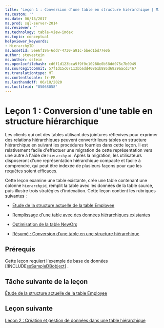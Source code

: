 ```yaml
---
title: 'Leçon 1 : Conversion d’une table en structure hiérarchique | Microsoft Docs'
ms.custom: ''
ms.date: 06/13/2017
ms.prod: sql-server-2014
ms.reviewer: ''
ms.technology: table-view-index
ms.topic: conceptual
helpviewer_keywords:
- HierarchyID
ms.assetid: 5ee6f19a-6dd7-4730-a91c-bbed1bd77e0b
author: stevestein
ms.author: sstein
ms.openlocfilehash: cd6f1d123bca9f9f0c10288e0b58dd075c7b0949
ms.sourcegitcommit: 57f1d15c67113bbadd40861b886d6929aacd3467
ms.translationtype: MT
ms.contentlocale: fr-FR
ms.lasthandoff: 06/18/2020
ms.locfileid: "85068058"
---
```

# <a name="lesson-1-converting-a-table-to-a-hierarchical-structure"></a>Leçon 1 : Conversion d'une table en structure hiérarchique
  Les clients qui ont des tables utilisant des jointures réflexives pour exprimer des relations hiérarchiques peuvent convertir leurs tables en structure hiérarchique en suivant les procédures fournies dans cette leçon. Il est relativement facile d'effectuer une migration de cette représentation vers une autre à l'aide de `hierarchyid`. Après la migration, les utilisateurs disposeront d'une représentation hiérarchique compacte et facile à comprendre, qui peut être indexée de plusieurs façons pour que les requêtes soient efficaces.  
  
 Cette leçon examine une table existante, crée une table contenant une colonne `hierarchyid`, remplit la table avec les données de la table source, puis illustre trois stratégies d'indexation. Cette leçon contient les rubriques suivantes :  
  
-   [Étude de la structure actuelle de la table Employee](lesson-1-1-examining-the-current-structure-of-the-employee-table.md)  
  
-   [Remplissage d'une table avec des données hiérarchiques existantes](lesson-1-2-populating-a-table-with-existing-hierarchical-data.md)  
  
-   [Optimisation de la table NewOrg](lesson-1-3-optimizing-the-neworg-table.md)  
  
-   [Résumé : Conversion d’une table en une structure hiérarchique](lesson-1-4-summary-converting-a-table-to-a-hierarchical-structure.md)  
  
## <a name="prerequisites"></a>Prérequis  
 Cette leçon requiert l'exemple de base de données [!INCLUDE[ssSampleDBobject](../../includes/sssampledbobject-md.md)] .  
  
## <a name="next-task-in-lesson"></a>Tâche suivante de la leçon  
 [Étude de la structure actuelle de la table Employee](lesson-1-1-examining-the-current-structure-of-the-employee-table.md)  
  
## <a name="next-lesson"></a>Leçon suivante  
 [Leçon 2 : Création et gestion de données dans une table hiérarchique](lesson-2-creating-and-managing-data-in-a-hierarchical-table.md)  
  
  
